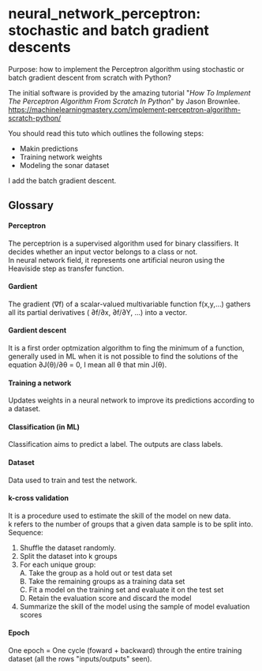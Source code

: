 # neural_network_perceptron: stochastic and batch gradient descents

Purpose: how to implement the Perceptron algorithm using stochastic or batch gradient descent from scratch with Python?<br>

The initial software is provided by the amazing tutorial "*How To Implement The Perceptron Algorithm From Scratch In Python*" by Jason Brownlee.<br>
https://machinelearningmastery.com/implement-perceptron-algorithm-scratch-python/

You should read this tuto which outlines the following steps:<br>
- Makin predictions
- Training network weights
- Modeling the sonar dataset

I add the batch gradient descent.

## Glossary

#### Perceptron
The perceptrion is a supervised algorithm used for binary classifiers. It decides whether an input vector belongs to a class or not.<br>
In neural network field, it represents one artificial neuron using the Heaviside step as transfer function.

#### Gardient
The gradient (∇f) of a scalar-valued multivariable function f(x,y,…) gathers all its partial derivatives (
∂f/∂x, ∂f/∂Y, ...) into a vector.

#### Gardient descent 
It is a first order optmization algorithm to fing the minimum of a function, generally used in ML when it is not possible to find the solutions of the equation ∂J(θ)/∂θ = 0, I mean all θ that min J(θ).

#### Training a network
Updates weights in a neural network to improve its predictions according to a dataset.

#### Classification (in ML)
Classification aims to predict a label. The outputs are class labels.

#### Dataset
Data used to train and test the network.

#### k-cross validation
It is a procedure used to estimate the skill of the model on new data.<br>
k refers to the number of groups that a given data sample is to be split into.
Sequence:
1. Shuffle the dataset randomly.
2. Split the dataset into k groups
3. For each unique group:<br>
     A. Take the group as a hold out or test data set<br>
     B. Take the remaining groups as a training data set<br>
     C. Fit a model on the training set and evaluate it on the test set<br>
     D. Retain the evaluation score and discard the model<br>
4. Summarize the skill of the model using the sample of model evaluation scores

#### Epoch
One epoch = One cycle (foward + backward) through the entire training dataset (all the rows "inputs/outputs" seen).
